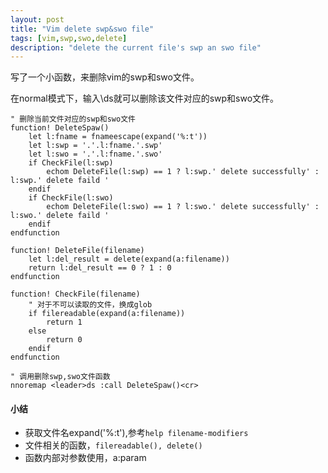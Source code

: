 ```yaml
---
layout: post
title: "Vim delete swp&swo file"
tags: [vim,swp,swo,delete]
description: "delete the current file's swp an swo file"
---
```


写了一个小函数，来删除vim的swp和swo文件。

在normal模式下，输入\ds就可以删除该文件对应的swp和swo文件。
```
" 删除当前文件对应的swp和swo文件
function! DeleteSpaw()
	let l:fname = fnameescape(expand('%:t'))
	let l:swp = '.'.l:fname.'.swp'
	let l:swo = '.'.l:fname.'.swo'
	if CheckFile(l:swp)
		echom DeleteFile(l:swp) == 1 ? l:swp.' delete successfully' : l:swp.' delete faild '
	endif
	if CheckFile(l:swo)
		echom DeleteFile(l:swo) == 1 ? l:swo.' delete successfully' : l:swo.' delete faild '
	endif
endfunction

function! DeleteFile(filename)
	let l:del_result = delete(expand(a:filename))
	return l:del_result == 0 ? 1 : 0
endfunction

function! CheckFile(filename)
	" 对于不可以读取的文件，换成glob
	if filereadable(expand(a:filename)) 
		return 1
	else
		return 0
	endif
endfunction

" 调用删除swp,swo文件函数
nnoremap <leader>ds :call DeleteSpaw()<cr>
```

#### 小结

- 获取文件名expand('%:t'),参考`help filename-modifiers`
- 文件相关的函数，`filereadable(), delete()`
- 函数内部对参数使用，a:param
